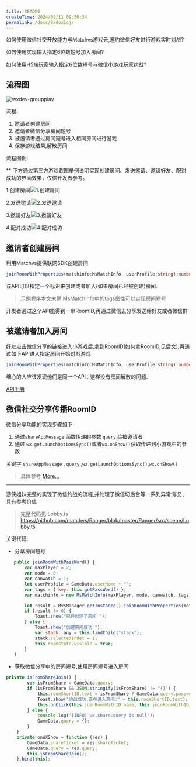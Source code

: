 ```yaml
---
title: README
createTime: 2024/09/11 09:50:34
permalink: /docs/8xdox1cj/
---
```

如何使用微信社交开放能力与Matchvs游戏云,邀约微信好友进行游戏实时对战?

如何使用实现输入指定6位数短号加入房间?

如何使用H5端玩家输入指定6位数短号与微信小游戏玩家约战?

## 流程图

 

![wxdev-groupplay](http://imgs.matchvs.com/static/wx/wxdev-groupplay.png)

流程:
1. 邀请者创建房间
2. 邀请者微信分享房间短号
3. 被邀请者通过房间短号进入相同房间进行游戏
4. 保存游戏结果,解散房间

流程图例:

 ** 下方通过第三方游戏截图举例说明实现创建房间、发送邀请、邀请好友、配对成功的界面效果，仅供开发者参考。

1.创建房间![1.创建房间](http://imgs.matchvs.com/static/wx/C81D251CF07E90BB2774CBD25F6F00B3.png)

2.发送邀请![2.发送邀请](http://imgs.matchvs.com/static/wx/53DA0BB8D7C889D2D30A912DA11C5FC8.png)

3.邀请好友![3.邀请好友](http://imgs.matchvs.com/static/wx/92970AA2A099B543C9D17E3ACAECA903.png)

4.配对成功![4.配对成功](http://imgs.matchvs.com/static/wx/3D668EFE39A63750670CD26970957EC9.png)

## 邀请者创建房间

利用Matchvs提供联网SDK创建房间

```typescript
joinRoomWithProperties(matchinfo:MsMatchInfo, userProfile:string):number
```

该API可以指定一个标识来创建或者加入(如果房间已经被创建)房间.
> 示例程序本文末尾.MsMatchInfo中的tags属性可以实现房间短号

开发者通过这个API能得到一串RoomID,再通过微信去分享发送给好友或者微信群

## 被邀请者加入房间

好友点击微信分享的链接进入小游戏后,拿到RoomID(如何拿RoomID,见后文),再通过如下API进入指定房间开始对战游戏
```typescript
joinRoomWithProperties(matchinfo:MsMatchInfo, userProfile:string):number
```

细心的人应该发现他们是同一个API . 这样没有房间解散的问题.

[API手册](../../api/)

## 微信社交分享传播RoomID

微信分享功能的实现步骤如下

1. 通过`shareAppMessage` 函数传递的参数 `query` 给被邀请者
2. 通过 `wx.getLaunchOptionsSync()`或者` wx.onShow() `获取传递到小游戏中的参数

关键字 `shareAppMessage` , `query` ,`wx.getLaunchOptionsSync()`,`wx.onShow()`


> 具体参考
[More...](https://mp.weixin.qq.com/debug/wxagame/dev/document/system/life-cycle/wx.getLaunchOptionsSync.html?t=201822)

---
游侠姐妹完整的实现了微信约战的流程,并处理了微信切后台等一系列异常情况 , 具有参考价值

> 完整代码见:Lobby.ts
> https://github.com/matchvs/Ranger/blob/master/Ranger/src/scene/Lobby.ts

关键代码:

- 分享房间短号
 ```JavaScript
 	public joinRoomWithPassWord() {
		var maxPlayer = 2;
		var mode = 0;
		var canwatch = 1;
		let userProfile = GameData.userName + "";
		var tags = { key: this.getPassWord() };
		var matchinfo = new MsMatchInfo(maxPlayer, mode, canwatch, tags);

		let result = MvsManager.getInstance().joinRoomWithProperties(matchinfo, userProfile);
		if (result != 0) {
			Toast.show("已经创建了房间 ");
		} else {
			Toast.show("创建房间成功 ");
			var stack: any = this.findChild("stack");
			stack.selectedIndex = 1;
			this.roomstate.visible = true;
		}
	}
 ```

- 获取微信分享中的房间短号,使用房间短号进入房间

``` JavaScript
private isFromShareJoin() {
		var isFromShare = GameData.query;
		if (isFromShare && JSON.stringify(isFromShare) != "{}") {
			this.roomShortID.text = isFromShare ? GameData.query.password : this.password.text;
			Toast.show("约战成功,正在进入房间:" + this.roomShortID.text);
			this.onClick(this.joinRoomWithID.name, this.joinRoomWithID);
		} else {
			console.log('[INFO] wx.share.query is null');
			GameData.query = {};
		}
	}
	private onWXShow = function (res) {
		GameData.shareTicket = res.shareTicket;
		GameData.query = res.query;
		this.isFromShareJoin();
	}.bind(this);
```


